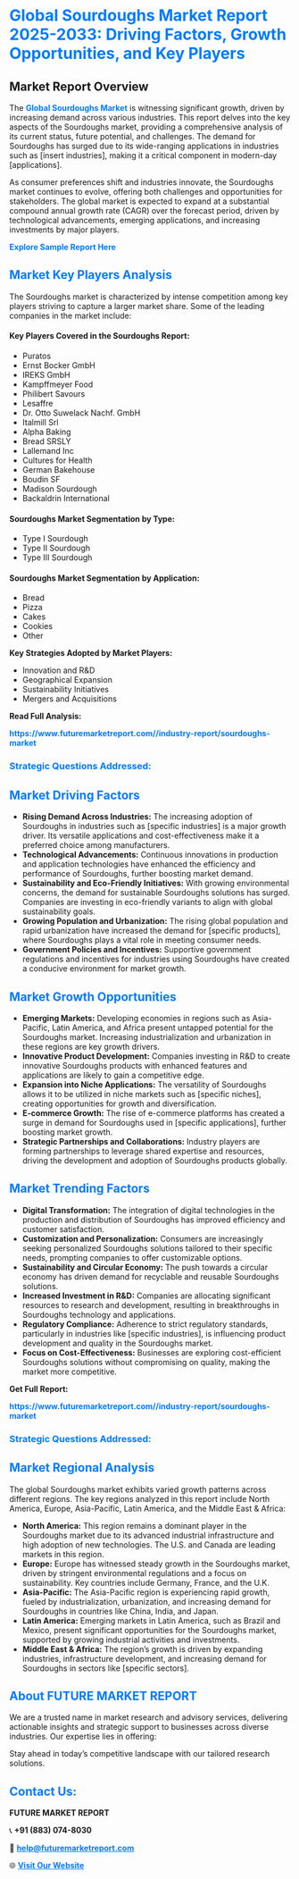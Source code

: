 <h1 style="color: #007BFF;">Global Sourdoughs Market Report 2025-2033: Driving Factors, Growth Opportunities, and Key Players</h1>

<section id="overview">
<h2>Market Report Overview</h2>
<p>The <a href="https://www.futuremarketreport.com//industry-report/sourdoughs-market" style="color: #007BFF; text-decoration: none;"><strong>Global Sourdoughs Market</strong></a> is witnessing significant growth, driven by increasing demand across various industries. This report delves into the key aspects of the Sourdoughs market, providing a comprehensive analysis of its current status, future potential, and challenges. The demand for Sourdoughs has surged due to its wide-ranging applications in industries such as [insert industries], making it a critical component in modern-day [applications].</p>
<p>As consumer preferences shift and industries innovate, the Sourdoughs market continues to evolve, offering both challenges and opportunities for stakeholders. The global market is expected to expand at a substantial compound annual growth rate (CAGR) over the forecast period, driven by technological advancements, emerging applications, and increasing investments by major players.</p>
</section>

<section id="overview">
<p><a href="https://www.futuremarketreport.com//request-sample/reportId=92742" style="color: #007BFF; text-decoration: none;"><strong>Explore Sample Report Here</strong></a></p>
</section>

<section id="key-players">
<h2 style="color: #007BFF;">Market Key Players Analysis</h2>
<p>The Sourdoughs market is characterized by intense competition among key players striving to capture a larger market share. Some of the leading companies in the market include:</p>
<h4>Key Players Covered in the Sourdoughs Report:</h4>
<ul><li>Puratos</li><li>Ernst Bocker GmbH</li><li>IREKS GmbH</li><li>Kampffmeyer Food</li><li>Philibert Savours</li><li>Lesaffre</li><li>Dr. Otto Suwelack Nachf. GmbH</li><li>Italmill Srl</li><li>Alpha Baking</li><li>Bread SRSLY</li><li>Lallemand Inc</li><li>Cultures for Health</li><li>German Bakehouse</li><li>Boudin SF</li><li>Madison Sourdough</li><li>Backaldrin International</li></ul>
<h4>Sourdoughs Market Segmentation by Type:</h4>
<ul><li>Type I Sourdough</li><li>Type II Sourdough</li><li>Type III Sourdough</li></ul>

<h4>Sourdoughs Market Segmentation by Application:</h4>
<ul><li>Bread</li><li>Pizza</li><li>Cakes</li><li>Cookies</li><li>Other</li></ul>
<p><strong>Key Strategies Adopted by Market Players:</strong></p>
<ul>
<li>Innovation and R&D</li>
<li>Geographical Expansion</li>
<li>Sustainability Initiatives</li>
<li>Mergers and Acquisitions</li>
</ul>
</section>

<section>
<p><strong>Read Full Analysis: </strong></p><a href="https://www.futuremarketreport.com//industry-report/sourdoughs-market" style="color: #007BFF; text-decoration: none;"><strong>https://www.futuremarketreport.com//industry-report/sourdoughs-market</strong></a>
<h3 style="color: #007BFF;">Strategic Questions Addressed:</h3>
</section>

<section id="driving-factors">
<h2 style="color: #007BFF;">Market Driving Factors</h2>
<ul>
<li><strong>Rising Demand Across Industries:</strong> The increasing adoption of Sourdoughs in industries such as [specific industries] is a major growth driver. Its versatile applications and cost-effectiveness make it a preferred choice among manufacturers.</li>
<li><strong>Technological Advancements:</strong> Continuous innovations in production and application technologies have enhanced the efficiency and performance of Sourdoughs, further boosting market demand.</li>
<li><strong>Sustainability and Eco-Friendly Initiatives:</strong> With growing environmental concerns, the demand for sustainable Sourdoughs solutions has surged. Companies are investing in eco-friendly variants to align with global sustainability goals.</li>
<li><strong>Growing Population and Urbanization:</strong> The rising global population and rapid urbanization have increased the demand for [specific products], where Sourdoughs plays a vital role in meeting consumer needs.</li>
<li><strong>Government Policies and Incentives:</strong> Supportive government regulations and incentives for industries using Sourdoughs have created a conducive environment for market growth.</li>
</ul>
</section>

<section id="growth-opportunities">
<h2 style="color: #007BFF;">Market Growth Opportunities</h2>
<ul>
<li><strong>Emerging Markets:</strong> Developing economies in regions such as Asia-Pacific, Latin America, and Africa present untapped potential for the Sourdoughs market. Increasing industrialization and urbanization in these regions are key growth drivers.</li>
<li><strong>Innovative Product Development:</strong> Companies investing in R&D to create innovative Sourdoughs products with enhanced features and applications are likely to gain a competitive edge.</li>
<li><strong>Expansion into Niche Applications:</strong> The versatility of Sourdoughs allows it to be utilized in niche markets such as [specific niches], creating opportunities for growth and diversification.</li>
<li><strong>E-commerce Growth:</strong> The rise of e-commerce platforms has created a surge in demand for Sourdoughs used in [specific applications], further boosting market growth.</li>
<li><strong>Strategic Partnerships and Collaborations:</strong> Industry players are forming partnerships to leverage shared expertise and resources, driving the development and adoption of Sourdoughs products globally.</li>
</ul>
</section>

<section id="trending-factors">
<h2 style="color: #007BFF;">Market Trending Factors</h2>
<ul>
<li><strong>Digital Transformation:</strong> The integration of digital technologies in the production and distribution of Sourdoughs has improved efficiency and customer satisfaction.</li>
<li><strong>Customization and Personalization:</strong> Consumers are increasingly seeking personalized Sourdoughs solutions tailored to their specific needs, prompting companies to offer customizable options.</li>
<li><strong>Sustainability and Circular Economy:</strong> The push towards a circular economy has driven demand for recyclable and reusable Sourdoughs solutions.</li>
<li><strong>Increased Investment in R&D:</strong> Companies are allocating significant resources to research and development, resulting in breakthroughs in Sourdoughs technology and applications.</li>
<li><strong>Regulatory Compliance:</strong> Adherence to strict regulatory standards, particularly in industries like [specific industries], is influencing product development and quality in the Sourdoughs market.</li>
<li><strong>Focus on Cost-Effectiveness:</strong> Businesses are exploring cost-efficient Sourdoughs solutions without compromising on quality, making the market more competitive.</li>
</ul>
</section>

<section>
<p><strong>Get Full Report: </strong></p><a href="https://www.futuremarketreport.com//industry-report/sourdoughs-market" style="color: #007BFF; text-decoration: none;"><strong>https://www.futuremarketreport.com//industry-report/sourdoughs-market</strong></a>
<h3 style="color: #007BFF;">Strategic Questions Addressed:</h3>
</section>


<section id="regional-analysis">
<h2 style="color: #007BFF;">Market Regional Analysis</h2>
<p>The global Sourdoughs market exhibits varied growth patterns across different regions. The key regions analyzed in this report include North America, Europe, Asia-Pacific, Latin America, and the Middle East & Africa:</p>
<ul>
<li><strong>North America:</strong> This region remains a dominant player in the Sourdoughs market due to its advanced industrial infrastructure and high adoption of new technologies. The U.S. and Canada are leading markets in this region.</li>
<li><strong>Europe:</strong> Europe has witnessed steady growth in the Sourdoughs market, driven by stringent environmental regulations and a focus on sustainability. Key countries include Germany, France, and the U.K.</li>
<li><strong>Asia-Pacific:</strong> The Asia-Pacific region is experiencing rapid growth, fueled by industrialization, urbanization, and increasing demand for Sourdoughs in countries like China, India, and Japan.</li>
<li><strong>Latin America:</strong> Emerging markets in Latin America, such as Brazil and Mexico, present significant opportunities for the Sourdoughs market, supported by growing industrial activities and investments.</li>
<li><strong>Middle East & Africa:</strong> The region’s growth is driven by expanding industries, infrastructure development, and increasing demand for Sourdoughs in sectors like [specific sectors].</li>
</ul>
</section>

<footer>
<h2 style="color: #007BFF;">About FUTURE MARKET REPORT</h2>
<p>We are a trusted name in market research and advisory services, delivering actionable insights and strategic support to businesses across diverse industries. Our expertise lies in offering:</p>

<p>Stay ahead in today’s competitive landscape with our tailored research solutions.</p>

<h2 style="color: #007BFF;">Contact Us:</h2>
<p><strong>FUTURE MARKET REPORT</strong></p>
<p>📞 <strong>+91 (883) 074-8030</strong></p>
<p>📧 <strong><a href="mailto:help@futuremarketreport.com" style="color: #007BFF;">help@futuremarketreport.com</a></strong></p>
<p>🌐 <strong><a href="https://www.futuremarketreport.com/" style="color: #007BFF;">Visit Our Website</a></strong></p>
</footer>